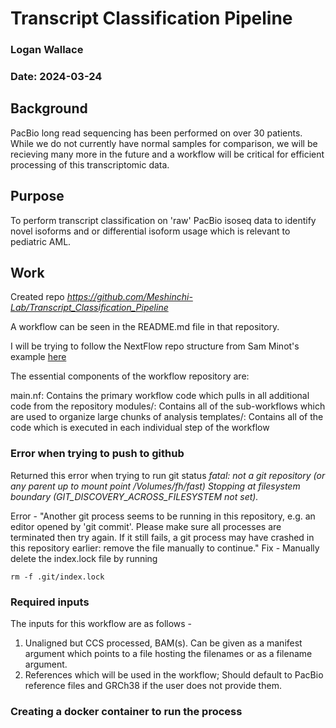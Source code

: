 # Transcript Classification Pipeline
### Logan Wallace
### Date: 2024-03-24

## Background

PacBio long read sequencing has been performed on over 30 patients. While we do not currently have normal samples for comparison, we will be recieving many more in the future and a workflow will be critical for efficient processing of this transcriptomic data.

## Purpose

To perform transcript classification on 'raw' PacBio isoseq data to identify novel isoforms and or differential isoform usage which is relevant to pediatric AML. 

## Work

Created repo _https://github.com/Meshinchi-Lab/Transcript_Classification_Pipeline_

A workflow can be seen in the README.md file in that repository.

I will be trying to follow the NextFlow repo structure from Sam Minot's example [here](https://github.com/FredHutch/workflow-template-nextflow)

The essential components of the workflow repository are:

main.nf: Contains the primary workflow code which pulls in all additional code from the repository
modules/: Contains all of the sub-workflows which are used to organize large chunks of analysis
templates/: Contains all of the code which is executed in each individual step of the workflow

### Error when trying to push to github

Returned this error when trying to run git status
_fatal: not a git repository (or any parent up to mount point /Volumes/fh/fast) Stopping at filesystem boundary (GIT_DISCOVERY_ACROSS_FILESYSTEM not set)._

Error - "Another git process seems to be running in this repository, e.g.
an editor opened by 'git commit'. Please make sure all processes
are terminated then try again. If it still fails, a git process
may have crashed in this repository earlier:
remove the file manually to continue."
Fix - Manually delete the index.lock file by running

```rm -f .git/index.lock```

### Required inputs

The inputs for this workflow are as follows - 
1. Unaligned but CCS processed, BAM(s). Can be given as a manifest argument which points to a file hosting the filenames or as a filename argument. 
2. References which will be used in the workflow; Should default to PacBio reference files and GRCh38 if the user does not provide them. 

### Creating a docker container to run the process

